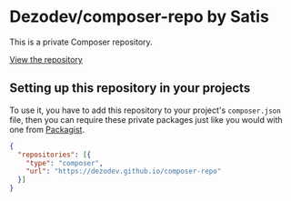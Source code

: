 # Dezodev/composer-repo by Satis

This is a private Composer repository.

[View the repository](https://github.com/dezodev/composer-repo)

## Setting up this repository in your projects

To use it, you have to add this repository to your project's `composer.json` file, then you can require these private packages just like you would with one from [Packagist](https://packagist.org).

```json
{
  "repositories": [{
    "type": "composer",
    "url": "https://dezodev.github.io/composer-repo"
  }]
}
```
